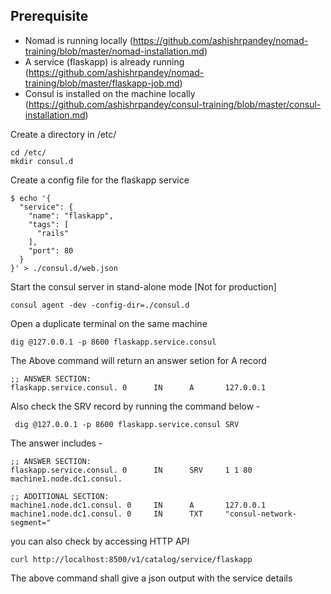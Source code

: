 ## Prerequisite

- Nomad is running locally  (https://github.com/ashishrpandey/nomad-training/blob/master/nomad-installation.md)
- A service (flaskapp) is already running (https://github.com/ashishrpandey/nomad-training/blob/master/flaskapp-job.md)
- Consul is installed on the machine locally (https://github.com/ashishrpandey/consul-training/blob/master/consul-installation.md)

Create a directory in /etc/

    cd /etc/
    mkdir consul.d
    
Create a config file for the flaskapp service

    $ echo '{
      "service": {
        "name": "flaskapp",
        "tags": [
          "rails"
        ],
        "port": 80
      }
    }' > ./consul.d/web.json

Start the consul server in stand-alone mode [Not for production]

    consul agent -dev -config-dir=./consul.d
    
Open a duplicate terminal on the same machine 

    dig @127.0.0.1 -p 8600 flaskapp.service.consul
    
The Above command will return an answer setion for A record 
    
    ;; ANSWER SECTION:
    flaskapp.service.consul. 0      IN      A       127.0.0.1

Also check the SRV record by running the command below - 

     dig @127.0.0.1 -p 8600 flaskapp.service.consul SRV

The answer includes - 

    ;; ANSWER SECTION:
    flaskapp.service.consul. 0      IN      SRV     1 1 80 machine1.node.dc1.consul.

    ;; ADDITIONAL SECTION:
    machine1.node.dc1.consul. 0     IN      A       127.0.0.1
    machine1.node.dc1.consul. 0     IN      TXT     "consul-network-segment="


you can also check by accessing HTTP API 

    curl http://localhost:8500/v1/catalog/service/flaskapp
    
The above command shall give a json output with the service details 




